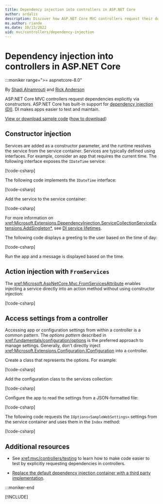 ```yaml
---
title: Dependency injection into controllers in ASP.NET Core
author: ardalis
description: Discover how ASP.NET Core MVC controllers request their dependencies explicitly via their constructors with dependency injection in ASP.NET Core.
ms.author: riande
ms.date: 10/13/2022
uid: mvc/controllers/dependency-injection
---
```

# Dependency injection into controllers in ASP.NET Core

:::moniker range=">= aspnetcore-8.0"

By [Shadi Alnamrouti](https://stackoverflow.com/users/3380497/shadi-alnamrouti) and [Rick Anderson](https://twitter.com/RickAndMSFT)

<!-- @shadialnamrouti -->
ASP.NET Core MVC controllers request dependencies explicitly via constructors. ASP.NET Core has built-in support for [dependency injection (DI)](xref:fundamentals/dependency-injection). DI makes apps easier to test and maintain.

[View or download sample code](https://github.com/dotnet/AspNetCore.Docs/tree/main/aspnetcore/mvc/controllers/dependency-injection/sample) ([how to download](xref:index#how-to-download-a-sample))

## Constructor injection

Services are added as a constructor parameter, and the runtime resolves the service from the service container. Services are typically defined using interfaces. For example, consider an app that requires the current time. The following interface exposes the `IDateTime` service:

[!code-csharp[](~/mvc/controllers/dependency-injection/3.1sample/ControllerDI/Interfaces/IDateTime.cs?name=snippet)]

The following code implements the `IDateTime` interface:

[!code-csharp[](~/mvc/controllers/dependency-injection/3.1sample/ControllerDI/Services/SystemDateTime.cs?name=snippet)]

Add the service to the service container:

[!code-csharp[](~/mvc/controllers/dependency-injection/3.1sample/ControllerDI/Startup1.cs?name=snippet&highlight=3)]

For more information on <xref:Microsoft.Extensions.DependencyInjection.ServiceCollectionServiceExtensions.AddSingleton*>, see [DI service lifetimes](xref:fundamentals/dependency-injection#service-lifetimes).

The following code displays a greeting to the user based on the time of day:

[!code-csharp[](~/mvc/controllers/dependency-injection/3.1sample/ControllerDI/Controllers/HomeController.cs?name=snippet)]

Run the app and a message is displayed based on the time.

## Action injection with `FromServices`

The <xref:Microsoft.AspNetCore.Mvc.FromServicesAttribute> enables injecting a service directly into an action method without using constructor injection:

[!code-csharp[](~/mvc/controllers/dependency-injection/3.1sample/ControllerDI/Controllers/HomeController.cs?name=snippet2)]

## Access settings from a controller

Accessing app or configuration settings from within a controller is a common pattern. The *options pattern* described in <xref:fundamentals/configuration/options> is the preferred approach to manage settings. Generally, don't directly inject <xref:Microsoft.Extensions.Configuration.IConfiguration> into a controller.

Create a class that represents the options. For example:

[!code-csharp[](~/mvc/controllers/dependency-injection/3.1sample/ControllerDI/Models/SampleWebSettings.cs?name=snippet)]

Add the configuration class to the services collection:

[!code-csharp[](~/mvc/controllers/dependency-injection/3.1sample/ControllerDI/Startup.cs?highlight=4&name=snippet1)]

Configure the app to read the settings from a JSON-formatted file:

[!code-csharp[](~/mvc/controllers/dependency-injection/3.1sample/ControllerDI/Program.cs?name=snippet&range=10-15)]

The following code requests the `IOptions<SampleWebSettings>` settings from the service container and uses them in the `Index` method:

[!code-csharp[](~/mvc/controllers/dependency-injection/3.1sample/ControllerDI/Controllers/SettingsController.cs?name=snippet)]

## Additional resources

* See <xref:mvc/controllers/testing> to learn how to make code easier to test by explicitly requesting dependencies in controllers.

* [Replace the default dependency injection container with a third party implementation](xref:fundamentals/dependency-injection#default-service-container-replacement).

:::moniker-end

[!INCLUDE[](~/mvc/controllers/includes/dependency-injection7.md)]
